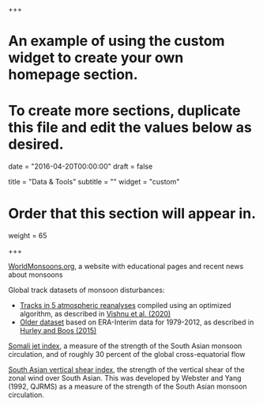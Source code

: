 +++
# An example of using the custom widget to create your own homepage section.
# To create more sections, duplicate this file and edit the values below as desired.

date = "2016-04-20T00:00:00"
draft = false

title = "Data & Tools"
subtitle = ""
widget = "custom"

# Order that this section will appear in.
weight = 65

+++

[WorldMonsoons.org](http://WorldMonsoons.org), a website with educational pages and recent news about monsoons

Global track datasets of monsoon disturbances:

 - [Tracks in 5 atmospheric reanalyses](https://zenodo.org/record/3890646) compiled using an optimized algorithm, as described in [Vishnu et al. (2020)](http://boos.netlify.com/publication/vishnuetal2020)
 - [Older dataset](//worldmonsoons.org/global-monsoon-disturbance-track-dataset) based on ERA-Interim data for 1979-2012, as described in [Hurley and Boos (2015)](http://boos.netlify.com/publication/hurley2015)

[Somali jet index](http://worldmonsoons.org/vjetindex.html), a measure of the strength of the South Asian monsoon circulation, and of roughly 30 percent of the global cross-equatorial flow

[South Asian vertical shear index](http://worldmonsoons.org/WebsterYangIndex.html), the strength of the vertical shear of the zonal wind over South Asian.  This was developed by Webster and Yang (1992, QJRMS) as a measure of the strength of the South Asian monsoon circulation.
 

